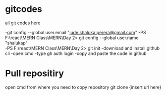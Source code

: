 # gitcodes
all git codes here

-git config --global user.email "jude.shaluka.perera@gmail.com"
-PS F:\react\MERN Class\MERN\Day 2> git config --global user.name "shalukap"                      
-PS F:\react\MERN Class\MERN\Day 2> git init
-download and install github cli
-open cmd
-type gh auth login
-copy and paste the code in github

Pull repositiry
================
open cmd from where you need to copy repository
git clone {insert url here}

